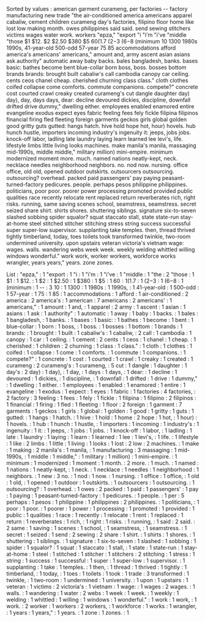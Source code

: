 Sorted by values :
american garment curameng, per factories -- factory manufacturing new trade "the air-conditioned america americans apparel cabaliw, cement children curameng day's factories, filipino floor home like lost low making month. owes philippines said said. send sewing stitchers victims wages water work. workers "epza," "export "i "i'm "i've "middle "those $1 $12. $2 $2.50 $380 $5 $60 ($1.7 ($2-$3 ($6-$8 (minimum 10 1300 1980s 1990s, 41-year-old 500-odd 57-year 75 85 accommodations afford america's americans' americans," amount and, army ascent asian asians ask authority" automatic away baby backs. bales bangladesh, banks. bases basic: bathes become bent blue-collar born boss, boss. bosses bottom brands brands: brought built cabaliw's call cambodia canopy car ceiling. cents ceos chanel cheap. cherished churning class class." cloth clothes coifed collapse come comforts. commute companions. compete?" concrete cost courted crawl creaky created curameng's cut dangle daughter day) day), day, days days, dear: decline devoured dickies, discipline, downfall drifted drive dummy," dwelling either. employees enabled enamored entire evangeline exodus expect eyes fabric feeling fees fely fickle filipina filipinos financial firing fled fleeting foreign garments geckos girls global golden good gritty guts gutted: hangs hatch. hive hold hope hot, hour) hovels. hub hunch hustle, importers incoming industry's ingenuity it: jeeps, jobs jobs. knock-off labor, ladling late laundry laying learn learned lee levi's, life. lifestyle limbs little living looks machines. make manila's manila, massaging mid-1990s, middle middle," military million) mini-empire. minimum modernized moment more. much. named nations neatly-kept, neck. necklace needles neighborhood neighbors. no. nod now. nursing. office office, old old, opened outdoor outskirts. outsourcers outsourcing. outsourcing? overhead. packed paid passengers' pay paying peasant-turned-factory pedicures. people. perhaps pesos philippine philippines. politicians, poor poor. poorer power processing promoted provided public qualities race recently relocate rent replaced return reverberates rich, right risks. running, same saving scenes school, seamstress, seamstress. secret seized share shirt. shirts shores. shuttering siblings. signature six-to-seven slashed sobbing spider squalor? squat staccato stall, state state-run stay-at-home steel stitched stitcher stitching stress string success successful super super-low supervisor. supplanting take temples. then, thread thrived tightly timberland, today, toes toilets took transformed twinkle, two-room undermined university. upon upstairs veteran victoria's vietnam wage: wages. walls. wandering webs week week. weekly welding whittled willing windows wonderful." work work, worker workers, workforce works wrangler, years years," years. zone zones. 

List :
"epza," : 1
"export : 1
"i : 1
"i'm : 1
"i've : 1
"middle : 1
"the : 2
"those : 1
$1 : 1
$12. : 1
$2 : 1
$2.50 : 1
$380 : 1
$5 : 1
$60 : 1
($1.7 : 1
($2-$3 : 1
($6-$8 : 1
(minimum : 1
-- : 3
10 : 1
1300 : 1
1980s : 1
1990s, : 1
41-year-old : 1
500-odd : 1
57-year : 1
75 : 1
85 : 1
accommodations : 1
afford : 1
air-conditioned : 2
america : 2
america's : 1
american : 7
americans : 2
americans' : 1
americans," : 1
amount : 1
and, : 1
apparel : 2
army : 1
ascent : 1
asian : 1
asians : 1
ask : 1
authority" : 1
automatic : 1
away : 1
baby : 1
backs. : 1
bales : 1
bangladesh, : 1
banks. : 1
bases : 1
basic: : 1
bathes : 1
become : 1
bent : 1
blue-collar : 1
born : 1
boss, : 1
boss. : 1
bosses : 1
bottom : 1
brands : 1
brands: : 1
brought : 1
built : 1
cabaliw's : 1
cabaliw, : 2
call : 1
cambodia : 1
canopy : 1
car : 1
ceiling. : 1
cement : 2
cents : 1
ceos : 1
chanel : 1
cheap. : 1
cherished : 1
children : 2
churning : 1
class : 1
class." : 1
cloth : 1
clothes : 1
coifed : 1
collapse : 1
come : 1
comforts. : 1
commute : 1
companions. : 1
compete?" : 1
concrete : 1
cost : 1
courted : 1
crawl : 1
creaky : 1
created : 1
curameng : 2
curameng's : 1
curameng, : 5
cut : 1
dangle : 1
daughter : 1
day's : 2
day) : 1
day), : 1
day, : 1
days : 1
days, : 1
dear: : 1
decline : 1
devoured : 1
dickies, : 1
discipline, : 1
downfall : 1
drifted : 1
drive : 1
dummy," : 1
dwelling : 1
either. : 1
employees : 1
enabled : 1
enamored : 1
entire : 1
evangeline : 1
exodus : 1
expect : 1
eyes : 1
fabric : 1
factories : 4
factories, : 2
factory : 3
feeling : 1
fees : 1
fely : 1
fickle : 1
filipina : 1
filipino : 2
filipinos : 1
financial : 1
firing : 1
fled : 1
fleeting : 1
floor : 2
foreign : 1
garment : 7
garments : 1
geckos : 1
girls : 1
global : 1
golden : 1
good : 1
gritty : 1
guts : 1
gutted: : 1
hangs : 1
hatch. : 1
hive : 1
hold : 1
home : 2
hope : 1
hot, : 1
hour) : 1
hovels. : 1
hub : 1
hunch : 1
hustle, : 1
importers : 1
incoming : 1
industry's : 1
ingenuity : 1
it: : 1
jeeps, : 1
jobs : 1
jobs. : 1
knock-off : 1
labor, : 1
ladling : 1
late : 1
laundry : 1
laying : 1
learn : 1
learned : 1
lee : 1
levi's, : 1
life. : 1
lifestyle : 1
like : 2
limbs : 1
little : 1
living : 1
looks : 1
lost : 2
low : 2
machines. : 1
make : 1
making : 2
manila's : 1
manila, : 1
manufacturing : 3
massaging : 1
mid-1990s, : 1
middle : 1
middle," : 1
military : 1
million) : 1
mini-empire. : 1
minimum : 1
modernized : 1
moment : 1
month. : 2
more. : 1
much. : 1
named : 1
nations : 1
neatly-kept, : 1
neck. : 1
necklace : 1
needles : 1
neighborhood : 1
neighbors. : 1
new : 3
no. : 1
nod : 1
now. : 1
nursing. : 1
office : 1
office, : 1
old : 1
old, : 1
opened : 1
outdoor : 1
outskirts. : 1
outsourcers : 1
outsourcing. : 1
outsourcing? : 1
overhead. : 1
owes : 2
packed : 1
paid : 1
passengers' : 1
pay : 1
paying : 1
peasant-turned-factory : 1
pedicures. : 1
people. : 1
per : 5
perhaps : 1
pesos : 1
philippine : 1
philippines : 2
philippines. : 1
politicians, : 1
poor : 1
poor. : 1
poorer : 1
power : 1
processing : 1
promoted : 1
provided : 1
public : 1
qualities : 1
race : 1
recently : 1
relocate : 1
rent : 1
replaced : 1
return : 1
reverberates : 1
rich, : 1
right : 1
risks. : 1
running, : 1
said : 2
said. : 2
same : 1
saving : 1
scenes : 1
school, : 1
seamstress, : 1
seamstress. : 1
secret : 1
seized : 1
send : 2
sewing : 2
share : 1
shirt. : 1
shirts : 1
shores. : 1
shuttering : 1
siblings. : 1
signature : 1
six-to-seven : 1
slashed : 1
sobbing : 1
spider : 1
squalor? : 1
squat : 1
staccato : 1
stall, : 1
state : 1
state-run : 1
stay-at-home : 1
steel : 1
stitched : 1
stitcher : 1
stitchers : 2
stitching : 1
stress : 1
string : 1
success : 1
successful : 1
super : 1
super-low : 1
supervisor. : 1
supplanting : 1
take : 1
temples. : 1
then, : 1
thread : 1
thrived : 1
tightly : 1
timberland, : 1
today, : 1
toes : 1
toilets : 1
took : 1
trade : 3
transformed : 1
twinkle, : 1
two-room : 1
undermined : 1
university. : 1
upon : 1
upstairs : 1
veteran : 1
victims : 2
victoria's : 1
vietnam : 1
wage: : 1
wages : 2
wages. : 1
walls. : 1
wandering : 1
water : 2
webs : 1
week : 1
week. : 1
weekly : 1
welding : 1
whittled : 1
willing : 1
windows : 1
wonderful." : 1
work : 1
work, : 1
work. : 2
worker : 1
workers : 2
workers, : 1
workforce : 1
works : 1
wrangler, : 1
years : 1
years," : 1
years. : 1
zone : 1
zones. : 1
